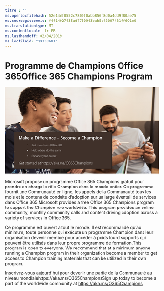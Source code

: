 ```yaml
---
titre : ''
ms.openlocfilehash: 52e14df0552c7809f0abb856f8d0a4dd9f80ae75
ms.sourcegitcommit: f4f14027435ad7750943bab5c48007431ff691e0
ms.translationtype: MT
ms.contentlocale: fr-FR
ms.lasthandoff: 02/04/2019
ms.locfileid: "29733681"
---
```

# <a name="office-365-champions-program"></a><span data-ttu-id="5edee-102">Programme de Champions Office 365</span><span class="sxs-lookup"><span data-stu-id="5edee-102">Office 365 Champions Program</span></span> 

![faire la différence devenir un champion](media/makeadifference.png)

<span data-ttu-id="5edee-p101">Microsoft propose un programme Office 365 Champions gratuit pour prendre en charge le rôle Champion dans le monde entier.  Ce programme fournit une Communauté en ligne, les appels de la Communauté tous les mois et le contenu de conduite d’adoption sur un large éventail de services dans Office 365.</span><span class="sxs-lookup"><span data-stu-id="5edee-p101">Microsoft provides a free Office 365 Champions program to support the Champion role worldwide.  This program provides an online community, monthly community calls and content driving adoption across a variety of services in Office 365.</span></span>

<span data-ttu-id="5edee-p102">Ce programme est ouvert à tout le monde.  Il est recommandé qu’au minimum, toute personne qui exécute un programme Champion dans leur organisation devenir membre pour accéder à poids lourd supports qui peuvent être utilisés dans leur propre programme de formation.</span><span class="sxs-lookup"><span data-stu-id="5edee-p102">This program is open to everyone.  We recommend that at a minimum anyone running a Champion program in their organization become a member to get access to Champion training materials that can be utilized in their own program.</span></span> 

<span data-ttu-id="5edee-108">Inscrivez-vous aujourd'hui pour devenir une partie de la Communauté au niveau mondialehttps://aka.ms/O365Champions</span><span class="sxs-lookup"><span data-stu-id="5edee-108">Sign up today to become a part of the worldwide community at https://aka.ms/O365Champions</span></span>  
